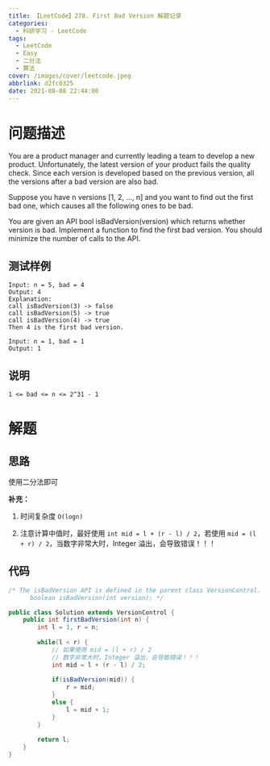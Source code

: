 ```yaml
---
title: 【LeetCode】278. First Bad Version 解题记录
categories:
  - 科研学习 - LeetCode
tags:
  - LeetCode
  - Easy
  - 二分法
  - 算法
cover: /images/cover/leetcode.jpeg
abbrlink: d2fc0325
date: 2021-08-08 22:44:00
---
```


# 问题描述

You are a product manager and currently leading a team to develop a new product. Unfortunately, the latest version of your product fails the quality check. Since each version is developed based on the previous version, all the versions after a bad version are also bad.

Suppose you have n versions [1, 2, ..., n] and you want to find out the first bad one, which causes all the following ones to be bad.

You are given an API bool isBadVersion(version) which returns whether version is bad. Implement a function to find the first bad version. You should minimize the number of calls to the API.

## 测试样例

```
Input: n = 5, bad = 4
Output: 4
Explanation:
call isBadVersion(3) -> false
call isBadVersion(5) -> true
call isBadVersion(4) -> true
Then 4 is the first bad version.
```

```
Input: n = 1, bad = 1
Output: 1
```

## 说明

```
1 <= bad <= n <= 2^31 - 1
```

# 解题

## 思路

使用二分法即可

**补充：**

1. 时间复杂度 `O(logn)`

1. 注意计算中值时，最好使用 `int mid = l + (r - l) / 2`，若使用 `mid = (l + r) / 2`，当数字非常大时，Integer 溢出，会导致错误！！！

## 代码

```java
/* The isBadVersion API is defined in the parent class VersionControl.
      boolean isBadVersion(int version); */

public class Solution extends VersionControl {
    public int firstBadVersion(int n) {
        int l = 1, r = n;
        
        while(l < r) {
            // 如果使用 mid = (l + r) / 2
            // 数字非常大时，Integer 溢出，会导致错误！！！
            int mid = l + (r - l) / 2;
            
            if(isBadVersion(mid)) {
                r = mid;
            }
            else {
                l = mid + 1;
            }
        }
        
        return l;
    }
}
```


